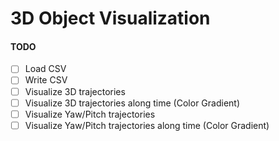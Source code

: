 # 3D Object Visualization

#### TODO

- [ ] Load CSV
- [ ] Write CSV
- [ ] Visualize 3D trajectories
- [ ] Visualize 3D trajectories along time (Color Gradient)
- [ ] Visualize Yaw/Pitch trajectories
- [ ] Visualize Yaw/Pitch trajectories along time (Color Gradient)
